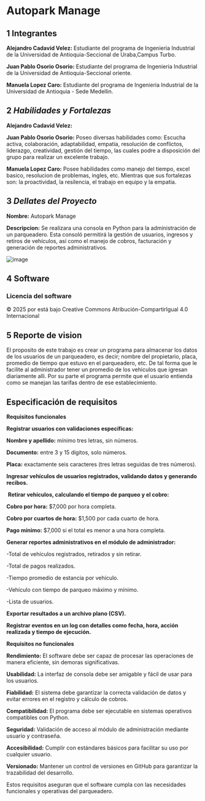 # Autopark Manage

## 1 Integrantes
**Alejandro Cadavid Velez:** Estudiante del programa de Ingenieria Industrial de la Universidad de Antioquia-Seccional de Uraba,Campus Turbo.

**Juan Pablo Osorio Osorio:** Estudiante del programa de Ingenieria Industrial de la Universidad de Antioquia-Seccional oriente.

 **Manuela Lopez Caro:** Estudiante del programa de Ingenieria Industrial de la Universidad de Antioquia - Sede Medellin.

## 2 *Habilidades y Fortalezas*
**Alejandro Cadavid Velez:**

**Juan Pablo Osorio Osorio:** Poseo diversas habilidades como: Escucha activa, colaboración, adaptabilidad, empatía, resolución de conflictos, liderazgo, creatividad, gestión del tiempo, las cuales podre a disposición del grupo para realizar un excelente trabajo.


**Manuela Lopez Caro:** Posee habilidades como manejo del tiempo, excel basico, resolucion de problemas, ingles, etc. Mientras que sus fortalezas son: la proactividad, la resilencia, el trabajo en equipo y la empatia.


## 3 *Dellates del Proyecto*
**Nombre:** Autopark Manage

**Descripcion:** Se realizara una consola en Python para la administración de un parqueadero. Esta consoló permitirá la gestión de usuarios, ingresos y retiros de vehículos, así como el manejo de cobros, facturación y generación de reportes administrativos.

![image](https://github.com/user-attachments/assets/079ed5cd-228e-49fe-95e0-d0fabad7cbdf)

## 4 Software
### Licencia del software
© 2025 por está bajo Creative Commons Atribución-CompartirIgual 4.0 Internacional 
### 


## 5 Reporte de vision
El proposito de este trabajo es crear un programa para almacenar los datos de los usuarios de un parqueadero, es decir; nombre del propietario, placa, promedio de tiempo que estuvo en el parqueadero, etc. De tal forma que le facilite al administrador tener un promedio de los vehiculos que igresan diariamente alli. Por su parte el programa permite que el usuario entienda como se manejan las tarifas dentro de ese establecimiento.

## Especificación de requisitos

 **Requisitos funcionales**

**Registrar usuarios con validaciones específicas:**

**Nombre y apellido:** mínimo tres letras, sin números. ​

**Documento:** entre 3 y 15 dígitos, solo números. ​

**Placa:** exactamente seis caracteres (tres letras seguidas de tres números). ​

**Ingresar vehículos de usuarios registrados, validando datos y generando recibos.**

​
**Retirar vehículos, calculando el tiempo de parqueo y el cobro:**

**Cobro por hora:** $7,000 por hora completa. ​

**Cobro por cuartos de hora:** $1,500 por cada cuarto de hora. ​

**Pago mínimo:** $7,000 si el total es menor a una hora completa. ​


**Generar reportes administrativos en el módulo de administrador:**

-Total de vehículos registrados, retirados y sin retirar. ​

-Total de pagos realizados.

-Tiempo promedio de estancia por vehículo. ​

-Vehículo con tiempo de parqueo máximo y mínimo. ​

-Lista de usuarios.


**Exportar resultados a un archivo plano (CSV).**

**Registrar eventos en un log con detalles como fecha, hora, acción realizada y tiempo de ejecución. ​**


**Requisitos no funcionales**

**Rendimiento:** El software debe ser capaz de procesar las operaciones de manera eficiente, sin demoras significativas.

**Usabilidad:** La interfaz de consola debe ser amigable y fácil de usar para los usuarios. ​

**Fiabilidad:** El sistema debe garantizar la correcta validación de datos y evitar errores en el registro y cálculo de cobros. ​

**Compatibilidad:** El programa debe ser ejecutable en sistemas operativos compatibles con Python.

**Seguridad:** Validación de acceso al módulo de administración mediante usuario y contraseña. ​

**Accesibilidad:** Cumplir con estándares básicos para facilitar su uso por cualquier usuario. ​

**Versionado:** Mantener un control de versiones en GitHub para garantizar la trazabilidad del desarrollo. ​

Estos requisitos aseguran que el software cumpla con las necesidades funcionales y operativas del parqueadero. ​

